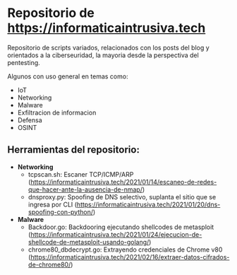 # **Repositorio de https://informaticaintrusiva.tech**

Repositorio de scripts variados, relacionados con los posts del blog y orientados a la ciberseuridad, la mayoria desde la perspectiva del pentesting. 

Algunos con uso general en temas como:

* IoT
* Networking
* Malware
* Exfiltracion de informacion
* Defensa
* OSINT

## **Herramientas del repositorio:**

* **Networking**
  * tcpscan.sh: Escaner TCP/ICMP/ARP (https://informaticaintrusiva.tech/2021/01/14/escaneo-de-redes-que-hacer-ante-la-ausencia-de-nmap/)
  * dnsproxy.py: Spoofing de DNS selectivo, suplanta el sitio que se ingresa por CLI (https://informaticaintrusiva.tech/2021/01/20/dns-spoofing-con-python/)
* **Malware**
  * Backdoor.go: Backdooring ejecutando shellcodes de metasploit (https://informaticaintrusiva.tech/2021/01/24/ejecucion-de-shellcode-de-metasploit-usando-golang/)
  * chrome80_dbdecrypt.go: Extrayendo credenciales de Chrome v80 (https://informaticaintrusiva.tech/2021/02/16/extraer-datos-cifrados-de-chrome80/)






